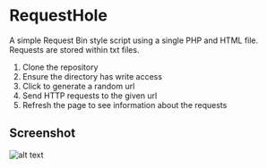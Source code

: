 # RequestHole
A simple Request Bin style script using a single PHP and HTML file. Requests are stored within txt files.

1. Clone the repository
1. Ensure the directory has write access
1. Click to generate a random url
1. Send HTTP requests to the given url
1. Refresh the page to see information about the requests

## Screenshot
![alt text](https://mz.m0x.org/RequestShow.png "Example HTTP request")
